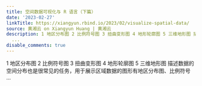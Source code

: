 ```yaml
---
title: 空间数据可视化与 R 语言（下篇）
date: '2023-02-27'
linkTitle: https://xiangyun.rbind.io/2023/02/visualize-spatial-data/
source: 黄湘云 on Xiangyun Huang | 黄湘云
description: 1 地区分布图 2 比例符号图 3 扭曲变形图 4 地形轮廓图 5 三维地形图 描述数据的空间分布也是很常见的任务，用于展示区域数据的图形有地区分布图、比例符号
  ...
disable_comments: true
---
```

1 地区分布图 2 比例符号图 3 扭曲变形图 4 地形轮廓图 5 三维地形图 描述数据的空间分布也是很常见的任务，用于展示区域数据的图形有地区分布图、比例符号 ...